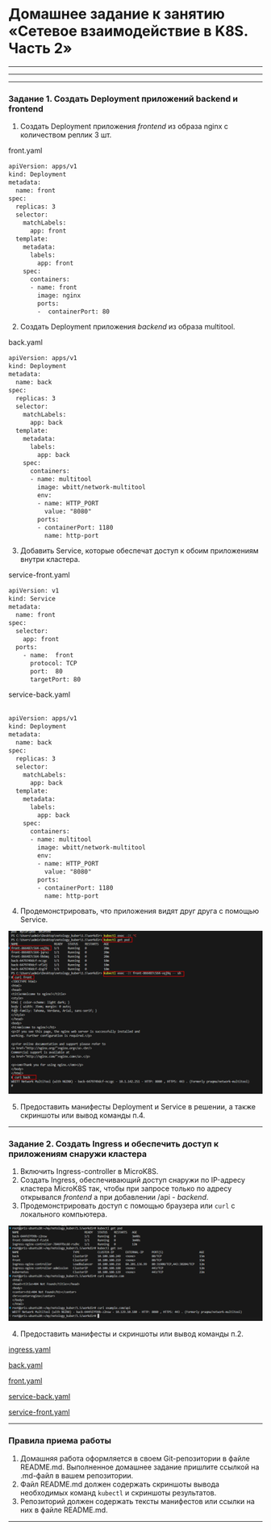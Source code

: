 # Домашнее задание к занятию «Сетевое взаимодействие в K8S. Часть 2»



------

------



------

### Задание 1. Создать Deployment приложений backend и frontend

1. Создать Deployment приложения _frontend_ из образа nginx с количеством реплик 3 шт.


front.yaml

```
apiVersion: apps/v1
kind: Deployment
metadata:
  name: front
spec:
  replicas: 3
  selector:
    matchLabels:
      app: front
  template:
    metadata:
      labels:
        app: front
    spec:
      containers:
      - name: front
        image: nginx
        ports:
        -  containerPort: 80
```



2. Создать Deployment приложения _backend_ из образа multitool. 

back.yaml

```
apiVersion: apps/v1
kind: Deployment
metadata:
  name: back
spec:
  replicas: 3
  selector:
    matchLabels:
      app: back
  template:
    metadata:
      labels:
        app: back
    spec:
      containers:
      - name: multitool
        image: wbitt/network-multitool
        env:
        - name: HTTP_PORT
          value: "8080"
        ports:
        - containerPort: 1180
          name: http-port

```

3. Добавить Service, которые обеспечат доступ к обоим приложениям внутри кластера. 

service-front.yaml
```
apiVersion: v1
kind: Service
metadata:
  name: front
spec:
  selector:
    app: front
  ports:
    - name:  front
      protocol: TCP
      port:  80
      targetPort: 80
```

service-back.yaml

```

apiVersion: apps/v1
kind: Deployment
metadata:
  name: back
spec:
  replicas: 3
  selector:
    matchLabels:
      app: back
  template:
    metadata:
      labels:
        app: back
    spec:
      containers:
      - name: multitool
        image: wbitt/network-multitool
        env:
        - name: HTTP_PORT
          value: "8080"
        ports:
        - containerPort: 1180
          name: http-port
```

4. Продемонстрировать, что приложения видят друг друга с помощью Service.

![Alt text](image.png)

5. Предоставить манифесты Deployment и Service в решении, а также скриншоты или вывод команды п.4.



------

### Задание 2. Создать Ingress и обеспечить доступ к приложениям снаружи кластера

1. Включить Ingress-controller в MicroK8S.
2. Создать Ingress, обеспечивающий доступ снаружи по IP-адресу кластера MicroK8S так, чтобы при запросе только по адресу открывался _frontend_ а при добавлении /api - _backend_.
3. Продемонстрировать доступ с помощью браузера или `curl` с локального компьютера.

![Alt text](image-2.png)

4. Предоставить манифесты и скриншоты или вывод команды п.2.

[ingress.yaml](https://github.com/djohnii/netology_kuber/blob/main/1.5/workdir/ingress.yaml)

[back.yaml](https://github.com/djohnii/netology_kuber/blob/main/1.5/workdir/back.yaml)

[front.yaml](https://github.com/djohnii/netology_kuber/blob/main/1.5/workdir/front.yaml)

[service-back.yaml](https://github.com/djohnii/netology_kuber/blob/main/1.5/workdir/service-back.yaml)

[service-front.yaml](https://github.com/djohnii/netology_kuber/blob/main/1.5/workdir/service-front.yaml)

------

### Правила приема работы

1. Домашняя работа оформляется в своем Git-репозитории в файле README.md. Выполненное домашнее задание пришлите ссылкой на .md-файл в вашем репозитории.
2. Файл README.md должен содержать скриншоты вывода необходимых команд `kubectl` и скриншоты результатов.
3. Репозиторий должен содержать тексты манифестов или ссылки на них в файле README.md.

------
